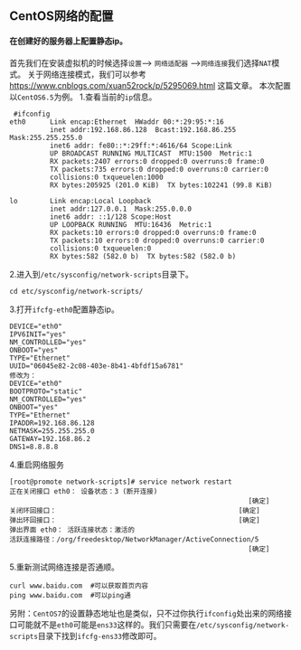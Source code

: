 ## CentOS网络的配置

#### 在创建好的服务器上配置静态ip。
首先我们在安装虚拟机的时候选择`设置`--> `网络适配器` -->`网络连接`我们选择`NAT`模式。
关于网络连接模式，我们可以参考 https://www.cnblogs.com/xuan52rock/p/5295069.html 这篇文章。
本次配置以`CentOS6.5`为例。
1.查看当前的`ip`信息。
```
 #ifconfig
eth0      Link encap:Ethernet  HWaddr 00:*:29:95:*:16  
          inet addr:192.168.86.128  Bcast:192.168.86.255  Mask:255.255.255.0
          inet6 addr: fe80::*:29ff:*:4616/64 Scope:Link
          UP BROADCAST RUNNING MULTICAST  MTU:1500  Metric:1
          RX packets:2407 errors:0 dropped:0 overruns:0 frame:0
          TX packets:735 errors:0 dropped:0 overruns:0 carrier:0
          collisions:0 txqueuelen:1000 
          RX bytes:205925 (201.0 KiB)  TX bytes:102241 (99.8 KiB)

lo        Link encap:Local Loopback  
          inet addr:127.0.0.1  Mask:255.0.0.0
          inet6 addr: ::1/128 Scope:Host
          UP LOOPBACK RUNNING  MTU:16436  Metric:1
          RX packets:10 errors:0 dropped:0 overruns:0 frame:0
          TX packets:10 errors:0 dropped:0 overruns:0 carrier:0
          collisions:0 txqueuelen:0 
          RX bytes:582 (582.0 b)  TX bytes:582 (582.0 b)
```
2.进入到`/etc/sysconfig/network-scripts`目录下。
```
cd etc/sysconfig/network-scripts/
```
3.打开`ifcfg-eth0`配置静态ip。
```
DEVICE="eth0"
IPV6INIT="yes"
NM_CONTROLLED="yes"
ONBOOT="yes"
TYPE="Ethernet"
UUID="06045e82-2c08-403e-8b41-4bfdf15a6781"
修改为：
DEVICE="eth0"
BOOTPROTO="static"
NM_CONTROLLED="yes"
ONBOOT="yes"
TYPE="Ethernet"
IPADDR=192.168.86.128
NETMASK=255.255.255.0
GATEWAY=192.168.86.2
DNS1=8.8.8.8
```
4.重启网络服务
```
[root@promote network-scripts]# service network restart
正在关闭接口 eth0： 设备状态：3 (断开连接)
                                                           [确定]
关闭环回接口：                                             [确定]
弹出环回接口：                                             [确定]
弹出界面 eth0： 活跃连接状态：激活的
活跃连接路径：/org/freedesktop/NetworkManager/ActiveConnection/5
                                                           [确定]
```        
5.重新测试网络连接是否通顺。
```
curl www.baidu.com  #可以获取首页内容
ping www.baidu.com  #可以ping通
```
另附：`CentOS7`的设置静态地址也是类似，只不过你执行`ifconfig`处出来的网络接口可能就不是`eth0`可能是`ens33`这样的。我们只需要在`/etc/sysconfig/network-scripts`目录下找到`ifcfg-ens33`修改即可。